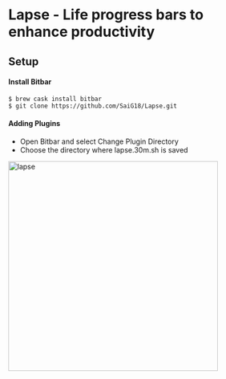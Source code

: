 # Lapse - Life progress bars to enhance productivity

## Setup

#### Install Bitbar
    $ brew cask install bitbar
    $ git clone https://github.com/SaiG18/Lapse.git

#### Adding Plugins
- Open Bitbar and select Change Plugin Directory
- Choose the directory where lapse.30m.sh is saved



<img width="418" alt="lapse" src="https://user-images.githubusercontent.com/9091157/53530475-f3801c00-3abd-11e9-8179-8c35317b6929.png">

